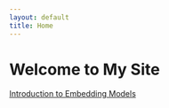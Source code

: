 ```yaml
---
layout: default
title: Home
---
```


# Welcome to My Site

[Introduction to Embedding Models](topics/embedding_models/Introduction_to_Embedding_Models_seo.md)
